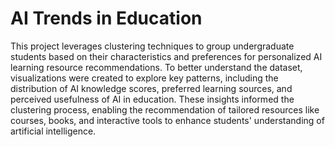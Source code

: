 # AI Trends in Education 
This project leverages clustering techniques to group undergraduate students based on their characteristics and preferences for personalized AI learning resource recommendations. To better understand the dataset, visualizations were created to explore key patterns, including the distribution of AI knowledge scores, preferred learning sources, and perceived usefulness of AI in education. These insights informed the clustering process, enabling the recommendation of tailored resources like courses, books, and interactive tools to enhance students' understanding of artificial intelligence.
